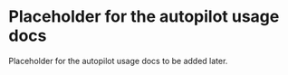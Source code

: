 # Placeholder for the autopilot usage docs

Placeholder for the autopilot usage docs to be added later.
